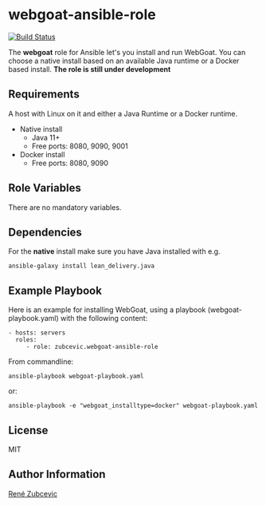 webgoat-ansible-role
=========

[![Build Status](https://travis-ci.org/zubcevic/webgoat-ansible-role.svg)](https://travis-ci.org/zubcevic/webgoat-ansible-role)

The **webgoat** role for Ansible let's you install and run WebGoat. You can choose a native install based on an available Java runtime or a Docker based install. 
**The role is still under development**

Requirements
------------

A host with Linux on it and either a Java Runtime or a Docker runtime.

+ Native install
    + Java 11+
    + Free ports: 8080, 9090, 9001
+ Docker install
    + Free ports: 8080, 9090

Role Variables
--------------

There are no mandatory variables.

Dependencies
------------

For the **native** install make sure you have Java installed with e.g. 
    
    ansible-galaxy install lean_delivery.java

Example Playbook
----------------

Here is an example for installing WebGoat, using a playbook (webgoat-playbook.yaml) with the following content:

    - hosts: servers
      roles:
         - role: zubcevic.webgoat-ansible-role

From commandline:
         
    ansible-playbook webgoat-playbook.yaml

or:

    ansible-playbook -e "webgoat_installtype=docker" webgoat-playbook.yaml

License
-------

MIT

Author Information
------------------

[René Zubcevic](https://github.com/zubcevic)
